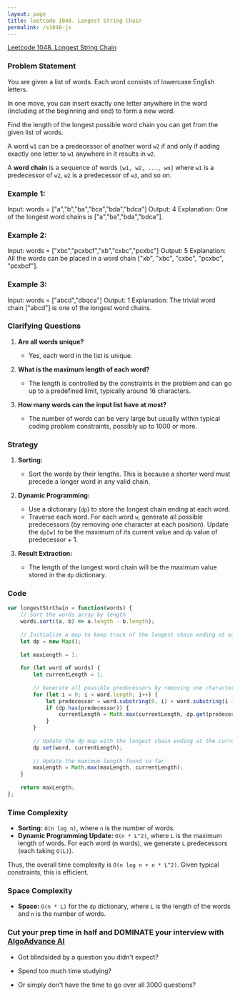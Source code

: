 ```yaml
---
layout: page
title: leetcode 1048. Longest String Chain
permalink: /s1048-js
---
```

[Leetcode 1048. Longest String Chain](https://algoadvance.github.io/algoadvance/l1048)
### Problem Statement

You are given a list of words. Each word consists of lowercase English letters.

In one move, you can insert exactly one letter anywhere in the word (including at the beginning and end) to form a new word.

Find the length of the longest possible word chain you can get from the given list of words.

A word `w1` can be a predecessor of another word `w2` if and only if adding exactly one letter to `w1` anywhere in it results in `w2`.

A **word chain** is a sequence of words `[w1, w2, ..., wn]` where `w1` is a predecessor of `w2`, `w2` is a predecessor of `w3`, and so on.

### Example 1:
Input: words = ["a","b","ba","bca","bda","bdca"]
Output: 4
Explanation: One of the longest word chains is ["a","ba","bda","bdca"].

### Example 2:
Input: words = ["xbc","pcxbcf","xb","cxbc","pcxbc"]
Output: 5
Explanation: All the words can be placed in a word chain ["xb", "xbc", "cxbc", "pcxbc", "pcxbcf"].

### Example 3:
Input: words = ["abcd","dbqca"]
Output: 1
Explanation: The trivial word chain ["abcd"] is one of the longest word chains.


### Clarifying Questions

1. **Are all words unique?**
    - Yes, each word in the list is unique.
  
2. **What is the maximum length of each word?**
    - The length is controlled by the constraints in the problem and can go up to a predefined limit, typically around 16 characters.

3. **How many words can the input list have at most?**
    - The number of words can be very large but usually within typical coding problem constraints, possibly up to 1000 or more.

### Strategy

1. **Sorting:**
   - Sort the words by their lengths. This is because a shorter word must precede a longer word in any valid chain.

2. **Dynamic Programming:**
   - Use a dictionary (`dp`) to store the longest chain ending at each word.
   - Traverse each word. For each word `w`, generate all possible predecessors (by removing one character at each position). Update the `dp[w]` to be the maximum of its current value and `dp` value of predecessor + 1.

3. **Result Extraction:**
   - The length of the longest word chain will be the maximum value stored in the `dp` dictionary.

### Code

```javascript
var longestStrChain = function(words) {
    // Sort the words array by length
    words.sort((a, b) => a.length - b.length);
    
    // Initialize a map to keep track of the longest chain ending at each word
    let dp = new Map();
    
    let maxLength = 1;
    
    for (let word of words) {
        let currentLength = 1;
        
        // Generate all possible predecessors by removing one character
        for (let i = 0; i < word.length; i++) {
            let predecessor = word.substring(0, i) + word.substring(i + 1);
            if (dp.has(predecessor)) {
                currentLength = Math.max(currentLength, dp.get(predecessor) + 1);
            }
        }
        
        // Update the dp map with the longest chain ending at the current word
        dp.set(word, currentLength);
        
        // Update the maximum length found so far
        maxLength = Math.max(maxLength, currentLength);
    }
    
    return maxLength;
};
```

### Time Complexity

- **Sorting:** `O(n log n)`, where `n` is the number of words.
- **Dynamic Programming Update:** `O(n * L^2)`, where `L` is the maximum length of words. For each word (n words), we generate `L` predecessors (each taking `O(L)`).

Thus, the overall time complexity is `O(n log n + n * L^2)`. Given typical constraints, this is efficient.

### Space Complexity

- **Space:** `O(n * L)` for the `dp` dictionary, where `L` is the length of the words and `n` is the number of words.


### Cut your prep time in half and DOMINATE your interview with [AlgoAdvance AI](https://algoAdvance.com)

- Got blindsided by a question you didn't expect?

- Spend too much time studying?

- Or simply don't have the time to go over all 3000 questions?

